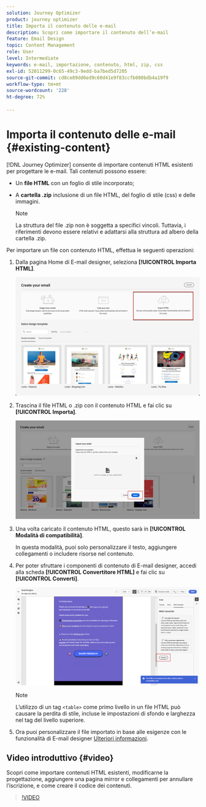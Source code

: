 ```yaml
---
solution: Journey Optimizer
product: journey optimizer
title: Importa il contenuto delle e-mail
description: Scopri come importare il contenuto dell’e-mail
feature: Email Design
topic: Content Management
role: User
level: Intermediate
keywords: e-mail, importazione, contenuto, html, zip, css
exl-id: 52011299-0c65-49c3-9edd-ba7bed5d7205
source-git-commit: cd8ce89dd6ed9c60d41e9f83ccfb080bdb4a19f9
workflow-type: tm+mt
source-wordcount: '228'
ht-degree: 72%

---
```


# Importa il contenuto delle e-mail {#existing-content}

[!DNL Journey Optimizer] consente di importare contenuti HTML esistenti per progettare le e-mail. Tali contenuti possono essere:

* Un **file HTML** con un foglio di stile incorporato;
* A **cartella .zip** inclusione di un file HTML, del foglio di stile (css) e delle immagini.

  >[!NOTE]
  >
  >La struttura del file .zip non è soggetta a specifici vincoli. Tuttavia, i riferimenti devono essere relativi e adattarsi alla struttura ad albero della cartella .zip.

Per importare un file con contenuto HTML, effettua le seguenti operazioni:

1. Dalla pagina Home di E-mail designer, seleziona **[!UICONTROL Importa HTML]**.

   ![](assets/import-html_2.png)

1. Trascina il file HTML o .zip con il contenuto HTML e fai clic su **[!UICONTROL Importa]**.

   ![](assets/html-imported_2.png)

1. Una volta caricato il contenuto HTML, questo sarà in **[!UICONTROL Modalità di compatibilità]**.

   In questa modalità, puoi solo personalizzare il testo, aggiungere collegamenti o includere risorse nel contenuto.

1. Per poter sfruttare i componenti di contenuto di E-mail designer, accedi alla scheda **[!UICONTROL Convertitore HTML]** e fai clic su **[!UICONTROL Converti]**.

   ![](assets/html-imported.png)

   >[!NOTE]
   >
   > L’utilizzo di un tag `<table>` come primo livello in un file HTML può causare la perdita di stile, incluse le impostazioni di sfondo e larghezza nel tag del livello superiore.

1. Ora puoi personalizzare il file importato in base alle esigenze con le funzionalità di E-mail designer [Ulteriori informazioni](content-from-scratch.md).

## Video introduttivo {#video}

Scopri come importare contenuti HTML esistenti, modificarne la progettazione, aggiungere una pagina mirror e collegamenti per annullare l’iscrizione, e come creare il codice dei contenuti.

>[!VIDEO](https://video.tv.adobe.com/v/334102?quality=12)
